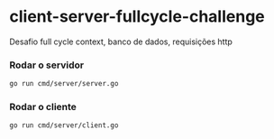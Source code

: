 # client-server-fullcycle-challenge

<p>Desafio full cycle context, banco de dados, requisições http</p>

### Rodar o servidor
```sh
go run cmd/server/server.go
```

### Rodar o cliente
```sh
go run cmd/server/client.go
```